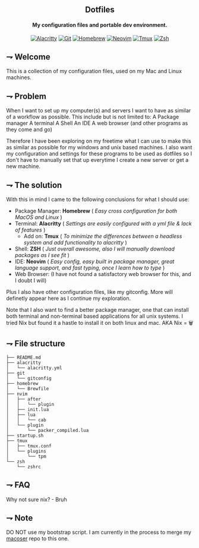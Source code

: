 <div align="center">

## Dotfiles
#### My configuration files and portable dev environment.

[![Alacritty](https://img.shields.io/badge/Alacritty-F46D01.svg?style=for-the-badge&logoColor=white&logo=alacritty)](https://alacritty.org/)
[![Git](https://img.shields.io/badge/git-F05032.svg?style=for-the-badge&logoColor=white&logo=git)](https://git-scm.com/)
[![Homebrew](https://img.shields.io/badge/Homebrew-white.svg?style=for-the-badge&logoColor=FBB040&logo=homebrew)](https://brew.sh/)
[![Neovim](https://img.shields.io/badge/Neovim-57A143.svg?style=for-the-badge&logoColor=white&logo=neovim)](https://neovim.io/)
[![Tmux](https://img.shields.io/badge/tmux-1BB91F.svg?style=for-the-badge&logoColor=white&logo=tmux)](https://github.com/tmux/tmux)
[![Zsh](https://img.shields.io/badge/Zsh-F15A24.svg?style=for-the-badge&logoColor=white&logo=gnubash)](https://www.zsh.org/)

</div>

## ⇁  Welcome
This is a collection of my configuration files, used on my Mac and Linux machines.

## ⇁ Problem
When I want to set up my computer(s) and servers I want to have as similar of a workflow as possible. This include but is not limited to:
A Package manager
A terminal
A Shell
An IDE
A web browser
(and other programs as they come and go)

Therefore I have been exploring on my freetime what I can use to make this as similar as possible for my windows and unix based machines.
I also want my configuration and settings for these programs to be used as dotfiles so I don't have to manually set that up everytime I create a new server or get a new machine.

## ⇁ The solution
With this in mind I came to the following conclusions for what I should use:
- Package Manager: **Homebrew** ( *Easy cross configuration for both MacOS and Linux* )
- Terminal: **Alacritty** ( *Settings are easily configured with a yml file & lack of features* )
    - Add on: **Tmux** ( *To minimize the differences between a headless system and add functionality to alacritty* )
- Shell: **ZSH** ( *Just overall awesome, also I will manually download packages as I see fit* )
- IDE: **Neovim** ( *Easy config, easy built in package manager, great language support, and fast typing, once I learn how to type* )
- Web Browser: (I have not found a satisfactory web browser for this, and I doubt I will)
    
Plus I also have other configuration files, like my gitconfig. More will definetly appear here as I continue my exploration.

Note that I also want to find a better package manager, one that can install both terminal and non-terminal based applications for all unix systems. I tried Nix but found it a hastle to install it on both linux and mac. AKA Nix = 🗑️

## ⇁  File structure

```
├── README.md
├── alacritty
│   └── alacritty.yml
├── git
│   └── gitconfig
├── homebrew
│   └── Brewfile
├── nvim
│   ├── after
│   │   └── plugin
│   ├── init.lua
│   ├── lua
│   │   └── cab
│   └── plugin
│       └── packer_compiled.lua
├── startup.sh
├── tmux
│   ├── tmux.conf
│   └── plugins
│       └── tpm
└── zsh
    └── zshrc

```

## ⇁ FAQ
Why not sure nix? 
\- Bruh

## ⇁ Note
DO NOT use my bootstrap script. I am currently in the process to merge my [macoser](https://github.com/21st-centuryman/macoser) repo to this one. 
